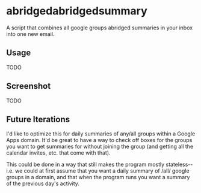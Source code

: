 # abridgedabridgedsummary

A script that combines all google groups abridged summaries in your inbox into one new email.

## Usage

TODO

## Screenshot

TODO

## Future Iterations

I'd like to optimize this for daily summaries of any/all groups within a Google Apps domain.
It'd be great to have a way to check off boxes for the groups you want to get summaries for without joining the group (and getting all the calendar invites, etc. that come with that).

This could be done in a way that still makes the program mostly stateless--i.e. we could at first assume that you want a daily summary of /all/ google groups in a domain, and that when the program runs you want a summary of the previous day's activity.
